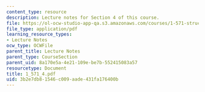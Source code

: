 ```yaml
---
content_type: resource
description: Lecture notes for Section 4 of this course.
file: https://ol-ocw-studio-app-qa.s3.amazonaws.com/courses/1-571-structural-analysis-and-control-spring-2004/3b2e7db81546c009aade431fa176400b_1_571_4.pdf
file_type: application/pdf
learning_resource_types:
- Lecture Notes
ocw_type: OCWFile
parent_title: Lecture Notes
parent_type: CourseSection
parent_uid: 8a170e5a-4e21-109e-be7b-552415083a57
resourcetype: Document
title: 1_571_4.pdf
uid: 3b2e7db8-1546-c009-aade-431fa176400b
---
```

